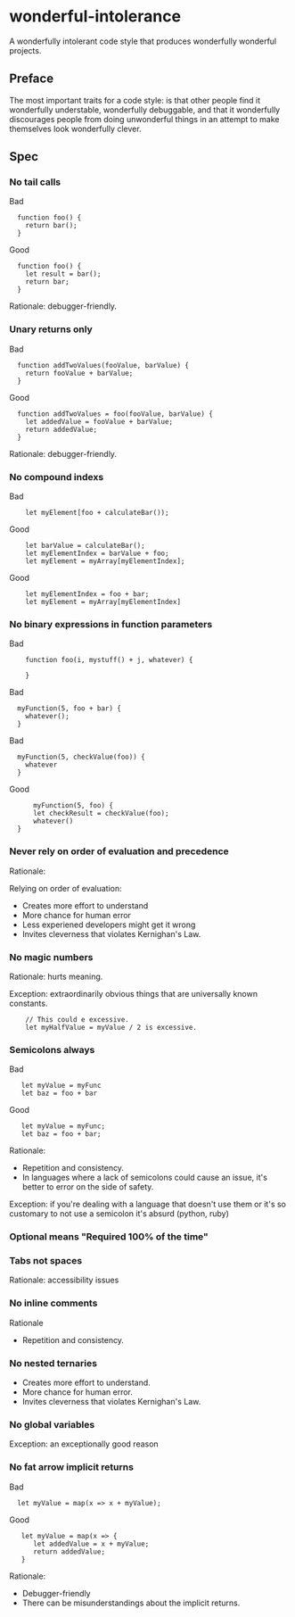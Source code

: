 # wonderful-intolerance
A wonderfully intolerant code style that produces wonderfully wonderful projects.

## Preface

The most important traits for a code style: is that other people find it wonderfully understable, wonderfully debuggable, and that it wonderfully discourages people from doing unwonderful things in an attempt to make themselves look wonderfully clever.

## Spec

### No tail calls

Bad
```
  function foo() {
    return bar();
  }
```

Good
```
  function foo() {
    let result = bar();
    return bar;
  }
```

Rationale: debugger-friendly.

### Unary returns only
Bad
```
  function addTwoValues(fooValue, barValue) {
    return fooValue + barValue;
  }
```

Good
```
  function addTwoValues = foo(fooValue, barValue) {
    let addedValue = fooValue + barValue;
    return addedValue;
  }
```

Rationale: debugger-friendly.





### No compound indexs
Bad
```
    let myElement[foo + calculateBar());
```

Good
```
    let barValue = calculateBar();
    let myElementIndex = barValue + foo;
    let myElement = myArray[myElementIndex];
```

Good
```
    let myElementIndex = foo + bar;
    let myElement = myArray[myElementIndex]
```
    
### No binary expressions in function parameters
Bad
```
    function foo(i, mystuff() + j, whatever) {

    }
```

Bad
```
  myFunction(5, foo + bar) {
    whatever();
  }
```

Bad
```
  myFunction(5, checkValue(foo)) {
    whatever
  }
```

Good
```
      myFunction(5, foo) {
      let checkResult = checkValue(foo);
      whatever()
  }
```

### Never rely on order of evaluation and precedence

Rationale:

Relying on order of evaluation:

- Creates more effort to understand
- More chance for human error
- Less experiened developers might get it wrong
- Invites cleverness that violates Kernighan's Law.


### No magic numbers

Rationale: hurts meaning.

Exception: extraordinarily obvious things that are universally known constants.

```
    // This could e excessive.
    let myHalfValue = myValue / 2 is excessive.
```


### Semicolons always

Bad
```
   let myValue = myFunc
   let baz = foo + bar
```

Good
```
   let myValue = myFunc;
   let baz = foo + bar;
```

Rationale:

* Repetition and consistency.
* In languages where a lack of semicolons could cause an issue, it's better to error on the side of safety.

Exception: if you're dealing with a language that doesn't use them or it's so customary to not use a semicolon it's absurd (python, ruby)


### Optional means "Required 100% of the time"



### Tabs not spaces

Rationale: accessibility issues

### No inline comments

Rationale

- Repetition and consistency.
 
### No nested ternaries

- Creates more effort to understand.
- More chance for human error.
- Invites cleverness that violates Kernighan's Law.

### No global variables

Exception: an exceptionally good reason

### No fat arrow implicit returns

Bad
```
  let myValue = map(x => x + myValue);
```

Good
```
   let myValue = map(x => {
      let addedValue = x + myValue;
      return addedValue;
   }
```

Rationale:

- Debugger-friendly
- There can be misunderstandings about the implicit returns.

